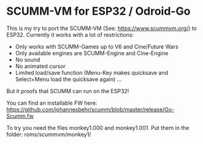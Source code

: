 # SCUMM-VM for ESP32 / Odroid-Go

This is my try to port the SCUMM-VM (See: https://www.scummvm.org/) to ESP32. Currently it works with a lot of restrictions:
- Only works with SCUMM-Games up to V6 and Cine/Future Wars
- Only available engines are SCUMM-Engine and Cine-Engine
- No sound
- No animated cursor
- Limited load/save function (Menu-Key makes quicksave and Select+Menu load the quicksave again)
...

But it proofs that SCUMM can run on the ESP32!

You can find an installable FW here: https://github.com/johannesbehr/scumm/blob/master/release/Go-Scumm.fw

To try you need the files monkey1.000 and monkey1.001. 
Put them in the folder: roms/scummvm/monkey1/
